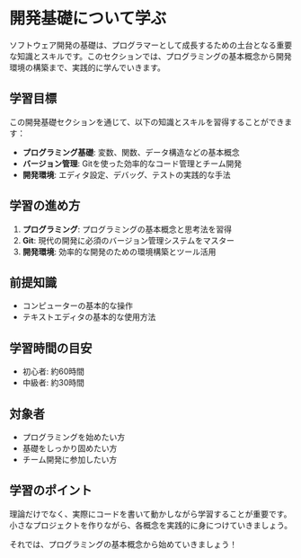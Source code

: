 # 開発基礎について学ぶ

ソフトウェア開発の基礎は、プログラマーとして成長するための土台となる重要な知識とスキルです。このセクションでは、プログラミングの基本概念から開発環境の構築まで、実践的に学んでいきます。

## 学習目標

この開発基礎セクションを通じて、以下の知識とスキルを習得することができます：

- **プログラミング基礎**: 変数、関数、データ構造などの基本概念
- **バージョン管理**: Gitを使った効率的なコード管理とチーム開発
- **開発環境**: エディタ設定、デバッグ、テストの実践的な手法

## 学習の進め方

1. **プログラミング**: プログラミングの基本概念と思考法を習得
2. **Git**: 現代の開発に必須のバージョン管理システムをマスター
3. **開発環境**: 効率的な開発のための環境構築とツール活用

## 前提知識

- コンピューターの基本的な操作
- テキストエディタの基本的な使用方法

## 学習時間の目安

- 初心者: 約60時間
- 中級者: 約30時間

## 対象者

- プログラミングを始めたい方
- 基礎をしっかり固めたい方
- チーム開発に参加したい方

## 学習のポイント

理論だけでなく、実際にコードを書いて動かしながら学習することが重要です。小さなプロジェクトを作りながら、各概念を実践的に身につけていきましょう。

それでは、プログラミングの基本概念から始めていきましょう！